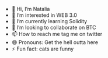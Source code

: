 - 👋 Hi, I’m Natalia
- 👀 I’m interested in WEB 3.0
- 🌱 I’m currently learning Solidity
- 💞️ I’m looking to collaborate on BTC
- 📫 How to reach me tag me on twitter
- 😄 Pronouns: Get the hell outta here
- ⚡ Fun fact: cats are funny

<!---
drogan2233/drogan2233 is a ✨ special ✨ repository because its `README.md` (this file) appears on your GitHub profile.
You can click the Preview link to take a look at your changes.
--->
